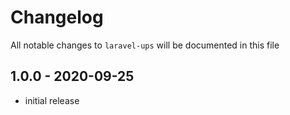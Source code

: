 # Changelog

All notable changes to `laravel-ups` will be documented in this file

## 1.0.0 - 2020-09-25

- initial release
